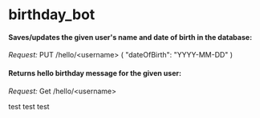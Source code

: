 # birthday_bot

#### Saves/updates the given user's name and date of birth in the database:<br>
*Request:* PUT /hello/\<username\> ( "dateOfBirth": "YYYY-MM-DD" )

#### Returns hello birthday message for the given user:<br>
*Request:* Get /hello/\<username\>

test
test
test
